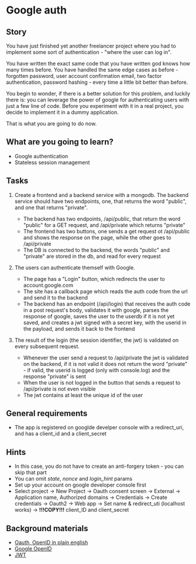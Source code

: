 # Google auth

## Story

You have just finished yet another freelancer project where you had to implement some sort of authentication - "where the user can log in".

You have written the exact same code that you have written god knows how many times before. You have handled the same edge cases as before - forgotten password, user account confirmation email, two factor authentication, password hashing - every time a little bit better than before.

You begin to wonder, if there is a better solution for this problem, and luckily there is: you can leverage the power of google for authenticating users with just a few line of code. Before you experiment with it in a real project, you decide to implement it in a dummy application.

That is what you are going to do now.

## What are you going to learn?

- Google authentication
- Stateless session management

## Tasks

1. Create a frontend and a backend service with a mongodb. The backend service should have two endpoints, one, that returns the word "public", and one that returns "private".
    - The backend has two endpoints, /api/public, that return the word "public" for a GET request, and /api/private which returns "private"
    - The frontend has two buttons, one sends a get request ot /api/public and shows the response on the page, while the other goes to /api/private
    - The DB is connected to the backend, the words "public" and "private" are stored in the db, and read for every request

2. The users can authenticate themself with Google.
    - The page has a "Login" button, which redirects the user to account.google.com
    - The site has a callback page which reads the auth code from the url and send it to the backend
    - The backend has an endpoint (/api/login) that receives the auth code in a post request's body, validates it with google, parses the response of google, saves the user to the userdb if it is not yet saved, and creates a jwt signed with a secret key, with the userid in the payload, and sends it back to the frontend

3. The result of the login (the session identifier, the jwt) is validated on every subsequent request.
    - Whenever the user send a request to /api/private the jwt is validated on the backend, if it is not valid it does not return the word "private" - if valid, the userid is logged (only with console.log) and the response "private" is sent
    - When the user is not logged in the button that sends a request to /api/private is not even visible
    - The jwt contains at least the unique id of the user

## General requirements

- The app is registered on googlde develper console with a redirect_uri, and has a client_id and a client_secret

## Hints

- In this case, you do not have to create an anti-forgery token - you can skip that part
- You can omit _state_, _nonce_ and _login_hint_ params
- Set up your account on google developer console first
- Select project -> New Project -> Oauth consent screen -> External -> Application name, Authorized domains -> Credentials -> Create credentials -> Oauth2 -> Web app -> Set name & redirect_uti (localhost works) -> __!!!COPY!!!__ client_ID and client_secret

## Background materials

- <i class="far fa-book-open"></i> [Oauth, OpenID in plain english](https://www.youtube.com/watch?v=996OiexHze0&t=2365s)
- <i class="far fa-exclamation"></i> [Google OpenID](https://developers.google.com/identity/protocols/oauth2/openid-connect)
- <i class="far fa-exclamation"></i> [JWT](https://jwt.io/introduction)

